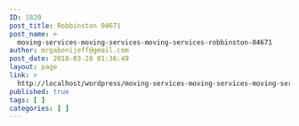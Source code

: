 ```yaml
---
ID: 1820
post_title: Robbinston 04671
post_name: >
  moving-services-moving-services-moving-services-robbinston-04671
author: mrgabonijeff@gmail.com
post_date: 2018-03-28 01:36:49
layout: page
link: >
  http://localhost/wordpress/moving-services-moving-services-moving-services-robbinston-04671/
published: true
tags: [ ]
categories: [ ]
---
```

